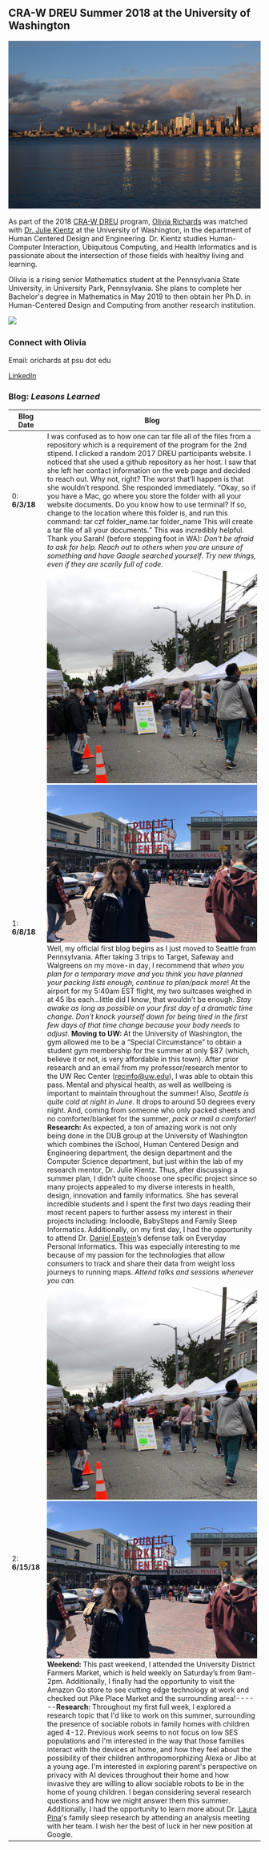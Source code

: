 ## CRA-W DREU Summer 2018 at the University of Washington
![](IMG_1619.JPG)

As part of the 2018 [CRA-W DREU](https://cra.org/cra-w/dreu/) program, [Olivia Richards](https://livkrichards.wixsite.com/mysite) was matched with [Dr. Julie Kientz](http://faculty.washington.edu/jkientz/) at the University of Washington, in the department of Human Centered Design and Engineering. Dr. Kientz studies Human-Computer Interaction, Ubiquitous Computing, and Health Informatics and is passionate about the intersection of those fields with healthy living and learning.

Olivia is a rising senior Mathematics student at the Pennsylvania State University, in University Park, Pennsylvania. She plans to complete her Bachelor's degree in Mathematics in May 2019 to then obtain her Ph.D. in Human-Centered Design and Computing from another research institution. 

![]( DSC_0970.jpg)

### Connect with Olivia
Email: orichards at psu dot edu

[LinkedIn](https://www.linkedin.com/in/richardsolivia/)

### Blog: *Leasons Learned*

Blog Date | Blog
-------------------| -------------------- 
0:    **6/3/18**    | I was confused as to how one can tar file all of the files from a repository which is a requirement of the program for the 2nd stipend. I clicked a random 2017 DREU participants website. I noticed that she used a github repository as her host. I saw that she left her contact information on the web page and decided to reach out. Why not, right? The worst that’ll happen is that she wouldn’t respond.  She responded immediately. “Okay, so if you have a Mac, go where you store the folder with all your website documents. Do you know how to use terminal? If so, change to the location where this folder is, and run this command: tar czf folder_name.tar folder_name   This will create a tar file of all your documents.” This was incredibly helpful. Thank you Sarah!  (before stepping foot in WA): *Don’t be afraid to ask for help. Reach out to others when you are unsure of something and have Google searched yourself. Try new things, even if they are scarily full of code.*
1:   **6/8/18**    | ![University District Farmers Market](IMG_1684.jpg) ![Pike Place Market, Downtown Seattle](IMG_1693.JPG) Well, my official first blog begins as I just moved to Seattle from Pennsylvania. After taking 3 trips to Target, Safeway and Walgreens on my move-in day, I recommend that *when you plan for a temporary move and you think you have planned your packing lists enough, continue to plan/pack more*! At the airport for my 5:40am EST flight, my two suitcases weighed in at 45 lbs each...little did I know, that wouldn’t be enough.    *Stay awake as long as possible on your first day of a dramatic time change. Don’t knock yourself down for being tired in the first few days of that time change because your body needs to adjust.*  **Moving to UW:** At the University of Washington, the gym allowed me to be a “Special Circumstance” to obtain a student gym membership for the summer at only $87 (which, believe it or not, is very affordable in this town). After prior research and an email from my professor/research mentor to the UW Rec Center (recinfo@uw.edu), I was able to obtain this pass. Mental and physical health, as well as wellbeing is important to maintain throughout the summer! Also, *Seattle is quite cold at night in June*. It drops to around 50 degrees every night. And, coming from someone who only packed sheets and no comforter/blanket for the summer, *pack or mail a comforter!*   **Research:** As expected, a ton of amazing work is not only being done in the DUB group at the University of Washington which combines the iSchool, Human Centered Design and Engineering department, the design department and the Computer Science department, but just within the lab of my research mentor, Dr. Julie Kientz. Thus, after discussing a summer plan, I didn’t quite choose one specific project since so many projects appealed to my diverse interests in health, design, innovation and family informatics. She has several incredible students and I spent the first two days reading their most recent papers to further assess my interest in their projects including: Incloodle, BabySteps and Family Sleep Informatics. Additionally, on my first day, I had the opportunity to attend Dr. [Daniel Epstein](http://www.depstein.net/)’s defense talk on Everyday Personal Informatics. This was especially interesting to me because of my passion for the technologies that allow consumers to track and share their data from weight loss journeys to running maps. *Attend talks and sessions whenever you can.*   
2:    **6/15/18**    | ![University District Farmers Market](IMG_1684.jpg) ![Pike Place Market, Downtown Seattle](IMG_1693.JPG) **Weekend:** This past weekend, I attended the University District Farmers Market, which is held weekly on Saturday’s from 9am-2pm. Additionally, I finally had the opportunity to visit the Amazon Go store to see cutting edge technology at work and checked out Pike Place Market and the surrounding area!------**Research:** Throughout my first full week, I explored a research topic that I'd like to work on this summer, surrounding the presence of sociable robots in family homes with children aged 4-12. Previous work seems to not focus on low SES populations and I'm interested in the way that those families interact with the devices at home, and how they feel about the possibility of their children anthropomorphizing Alexa or Jibo at a young age. I'm interested in exploring parent's perspective on privacy with AI devices throughout their home and how invasive they are willing to allow sociable robots to be in the home of young children. I began considering several research questions and how we might answer them this summer. Additionally, I had the opportunity to learn more about Dr. [Laura Pina](https://homes.cs.washington.edu/~lpina/)'s family sleep research by attending an analysis meeting with her team. I wish her the best of luck in her new position at Google.
